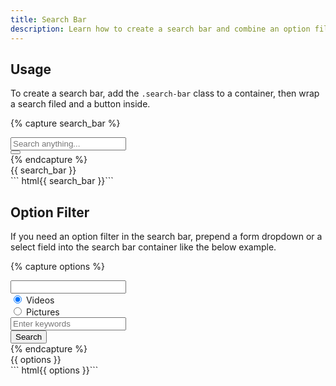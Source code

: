 ```yaml
---
title: Search Bar
description: Learn how to create a search bar and combine an option filter.
---
```


## Usage

To create a search bar, add the `.search-bar` class to a container,
then wrap a search filed and a button inside.

{% capture search_bar %}
<div class="search-bar">
  <div class="fm fm-text">
    <input type="search" placeholder="Search anything...">
  </div>
  <button class="btn btn-ico btn-primary">
    <i class="ico ico-search"></i>
  </button>
</div>
{% endcapture %}
<div class="example">
  {{ search_bar }}
</div>
``` html{{ search_bar }}```

## Option Filter

If you need an option filter in the search bar,
prepend a form dropdown or a select field
into the search bar container like the below example.

{% capture options %}
<div class="search-bar">
  <div class="fm-dropdown dropdown-absolute">
    <div class="fm fm-select"><input></div>
    <div class="dropdown-menu">
      <div class="dropdown-items">
        <div class="btns-y">
          <div class="btn-radio btn-hollow-primary">
            <input type="radio" checked name="search_option" value="one">
            <label>Videos</label>
          </div>
          <div class="btn-radio btn-hollow-primary">
            <input type="radio" name="search_option" value="two">
            <label>Pictures</label>
          </div>
        </div>
      </div>
    </div>
  </div>
  <div class="fm fm-text">
    <input type="search" placeholder="Enter keywords">
  </div>
  <button class="btn btn-primary">Search</button>
</div>
{% endcapture %}
<div class="example">
  {{ options }}
</div>
``` html{{ options }}```